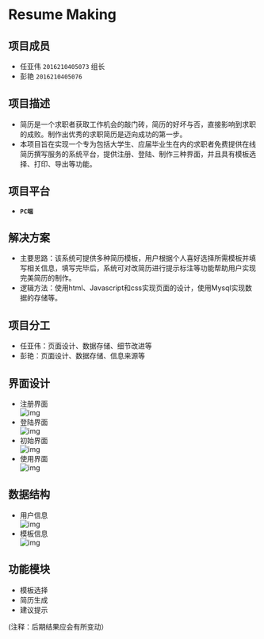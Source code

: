 **Resume Making**
=============

项目成员
-------
* 任亚伟 `2016210405073` 组长
* 彭艳 `2016210405076`

项目描述
-------
* 简历是一个求职者获取工作机会的敲门砖，简历的好坏与否，直接影响到求职的成败。制作出优秀的求职简历是迈向成功的第一步。  
* 本项目旨在实现一个专为包括大学生、应届毕业生在内的求职者免费提供在线简历撰写服务的系统平台，提供注册、登陆、制作三种界面，并且具有模板选择、打印、导出等功能。

项目平台
-------
* **`PC端`**

解决方案
-------
* 主要思路：该系统可提供多种简历模板，用户根据个人喜好选择所需模板并填写相关信息，填写完毕后，系统可对改简历进行提示标注等功能帮助用户实现完美简历的制作。
* 逻辑方法：使用html、Javascript和css实现页面的设计，使用Mysql实现数据的存储等。

项目分工
-------
* 任亚伟：页面设计、数据存储、细节改进等
* 彭艳：页面设计、数据存储、信息来源等

界面设计
-------
* 注册界面   
![img](http://47.100.166.1/workspace/web/img/login.png "img")  
* 登陆界面  
![img](http://47.100.166.1/workspace/web/img/regis.png "img")  
* 初始界面  
![img](http://47.100.166.1/workspace/web/img/select_form.png "img")  
* 使用界面  
![img](http://47.100.166.1/workspace/web/img/making.png "img")  

数据结构
-------
* 用户信息  
![img](http://47.100.166.1/workspace/web/img/user_infor.png "img")
* 模板信息    
![img](http://47.100.166.1/workspace/web/img/form_infor.png "img")

功能模块
-------
* 模板选择
* 简历生成
* 建议提示

   
      
         

(注释：后期结果应会有所变动）

